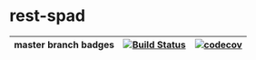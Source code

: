 # rest-spad
|master branch badges|[![Build Status](https://travis-ci.org/Patrolfr/rest-spad.svg?branch=master)](https://travis-ci.org/Patrolfr/rest-spad)|[![codecov](https://codecov.io/gh/Patrolfr/rest-spad/branch/master/graph/badge.svg)](https://codecov.io/gh/Patrolfr/rest-spad)|
|---|---|---|
